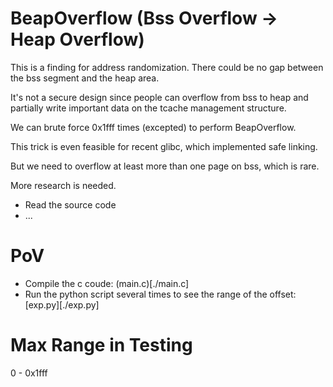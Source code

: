 # BeapOverflow (Bss Overflow -> Heap Overflow)

This is a finding for address randomization. There could be no gap between the bss segment and the heap area.

It's not a secure design since people can overflow from bss to heap and partially write important data on the tcache management structure. 

We can brute force 0x1fff times (excepted) to perform BeapOverflow.

This trick is even feasible for recent glibc, which implemented safe linking.

But we need to overflow at least more than one page on bss, which is rare.


More research is needed.
- Read the source code
- ...

# PoV
- Compile the c coude: (main.c)[./main.c]
- Run the python script several times to see the range of the offset: [exp.py][./exp.py]


# Max Range in Testing
0 - 0x1fff
